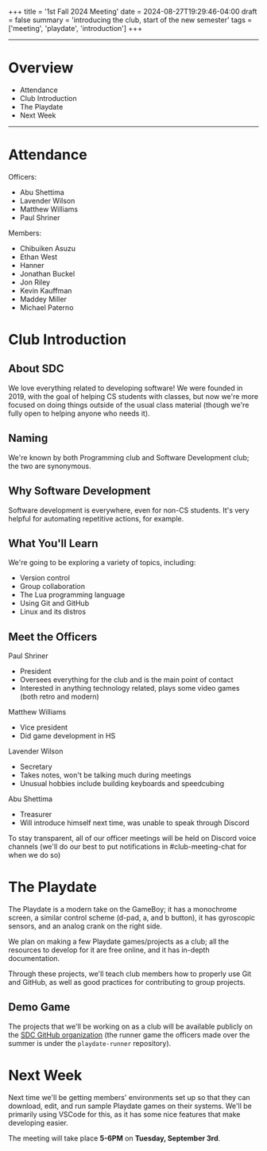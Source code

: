 +++
title = '1st Fall 2024 Meeting'
date = 2024-08-27T19:29:46-04:00
draft = false
summary = 'introducing the club, start of the new semester'
tags = ['meeting', 'playdate', 'introduction']
+++

***
# Overview
- Attendance
- Club Introduction
- The Playdate
- Next Week
***
# Attendance
Officers:
- Abu Shettima
- Lavender Wilson
- Matthew Williams
- Paul Shriner  

Members: 
- Chibuiken Asuzu
- Ethan West
- Hanner
- Jonathan Buckel
- Jon Riley
- Kevin Kauffman
- Maddey Miller
- Michael Paterno
# Club Introduction
## About SDC
We love everything related to developing software! We were founded in 2019, with the goal of helping CS students with classes, but now we're more focused on doing things outside of the usual class material (though we're fully open to helping anyone who needs it).
## Naming
We're known by both Programming club and Software Development club; the two are synonymous. 
## Why Software Development
Software development is everywhere, even for non-CS students. It's very helpful for automating repetitive actions, for example.
## What You'll Learn
We're going to be exploring a variety of topics, including:
- Version control
- Group collaboration
- The Lua programming language
- Using Git and GitHub
- Linux and its distros
## Meet the Officers
Paul Shriner
- President
- Oversees everything for the club and is the main point of contact
- Interested in anything technology related, plays some video games (both retro and modern)

Matthew Williams
- Vice president
- Did game development in HS

Lavender Wilson
- Secretary
- Takes notes, won't be talking much during meetings
- Unusual hobbies include building keyboards and speedcubing

Abu Shettima
- Treasurer
- Will introduce himself next time, was unable to speak through Discord

To stay transparent, all of our officer meetings will be held on Discord voice channels (we'll do our best to put notifications in \#club-meeting-chat for when we do so)
# The Playdate
The Playdate is a modern take on the GameBoy; it has a monochrome screen, a similar control scheme (d-pad, a, and b button), it has gyroscopic sensors, and an analog crank on the right side. 

We plan on making a few Playdate games/projects as a club; all the resources to develop for it are free online, and it has in-depth documentation. 

Through these projects, we'll teach club members how to properly use Git and GitHub, as well as good practices for contributing to group projects. 
## Demo Game
The projects that we'll be working on as a club will be available publicly on the [SDC GitHub organization](https://github.com/pwsdc) (the runner game the officers made over the summer is under the `playdate-runner` repository). 
# Next Week
Next time we'll be getting members' environments set up so that they can download, edit, and run sample Playdate games on their systems. We'll be primarily using VSCode for this, as it has some nice features that make developing easier. 

The meeting will take place **5-6PM** on **Tuesday, September 3rd**.